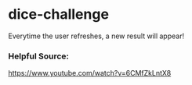 # dice-challenge
Everytime the user refreshes, a new result will appear!

### Helpful Source:
https://www.youtube.com/watch?v=6CMfZkLntX8